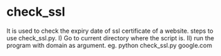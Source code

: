 # check_ssl
It is used to check the expiry date of ssl certificate of a website.
steps to use check_ssl.py.
I) Go to current directory where the script is.
II) run the program with domain as argument.
  eg. python check_ssl.py google.com
  
